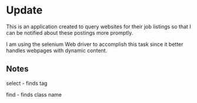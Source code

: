 # Update 

This is an application created to query websites for their job listings so that I can be notified about these postings more promptly.

I am using the selenium Web driver to accomplish this task since it better handles webpages with dynamic content. 


## Notes
select - finds tag

find - finds class name
